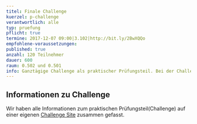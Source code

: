 ```yaml
---
titel: Finale Challenge
kuerzel: p-challenge
verantwortlich: alle
typ: pruefung
pflicht: true
termine: 2017-12-07 09:00|3.102|http://bit.ly/2BwXQQo
empfohlene-voraussetzungen:
published: true
anzahl: 120 Teilnehmer
dauer: 600
raum: 0.502 und 0.501
info: Ganztägige Challenge als praktischer Prüfungsteil. Bei der Challenge werden wir Ihnen eine Aufgabe stellen, die Sie in einem 5-er Team lösen müssen.
---
```


## Informationen zu Challenge
Wir haben alle Informationen zum praktischen Prüfungsteil(Challenge) auf einer eigenen [Challenge Site](/mi-bachelor-wba1/challenge-2017/) zusammen gefasst. 